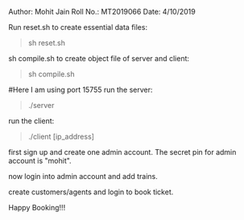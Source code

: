 
Author: 	Mohit Jain
Roll No.: 	MT2019066
Date: 		4/10/2019



Run reset.sh to create essential data files:
>sh reset.sh 

sh compile.sh to create object file of server and client:
>sh compile.sh

#Here I am using port 15755
run the server:
>./server

run the client:
>./client [ip_address]

first sign up and create one admin account. 
The secret pin for admin account is "mohit".

now login into admin account and add trains.

create customers/agents and login to book ticket.

Happy Booking!!!
